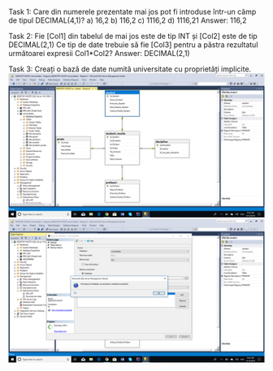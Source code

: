 Task 1: Care din numerele prezentate mai jos pot fi introduse într-un câmp de tipul DECIMAL(4,1)?
a) 16,2    b) 116,2    c) 1116,2    d) 1116,21
Answer: 116,2

Task 2: Fie [Col1] din tabelul de mai jos este de tip INT și [Col2] este de tip DECIMAL(2,1)
Ce tip de date trebuie să fie [Col3] pentru a păstra rezultatul următoarei expresii Col1*Col2?
Answer: DECIMAL(2,1)

Task 3: Creați o bază de date numită universitate cu proprietăți implicite.
<img src="l3.png"/>
<img src="l3.1.png"/>
